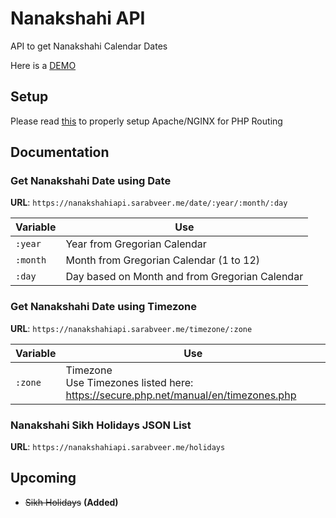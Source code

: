 # Nanakshahi API
API to get Nanakshahi Calendar Dates

Here is a [DEMO](https://nanakshahi.sarabveer.me/)

## Setup

Please read [this](https://gist.github.com/jamesvl/910325) to properly setup Apache/NGINX for PHP Routing

## Documentation

### Get Nanakshahi Date using Date

**URL**: `https://nanakshahiapi.sarabveer.me/date/:year/:month/:day`

| Variable | Use                                            |
|----------|------------------------------------------------|
| `:year`  | Year from Gregorian Calendar                   |
| `:month` | Month from Gregorian Calendar (1 to 12)        |
| `:day`   | Day based on Month and from Gregorian Calendar |

### Get Nanakshahi Date using Timezone

**URL**: `https://nanakshahiapi.sarabveer.me/timezone/:zone`

| Variable | Use                                                                                   |
|----------|---------------------------------------------------------------------------------------|
| `:zone`  | Timezone<br>Use Timezones listed here: https://secure.php.net/manual/en/timezones.php |

### Nanakshahi Sikh Holidays JSON List

**URL**: `https://nanakshahiapi.sarabveer.me/holidays`

## Upcoming

- ~~Sikh Holidays~~ **(Added)**
